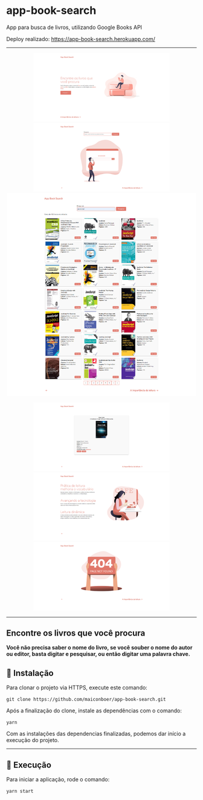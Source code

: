 # app-book-search
App para busca de livros, utilizando Google Books API

Deploy realizado: https://app-book-search.herokuapp.com/

------------------------------------------------------
<p align="center">
<img src=".github/image1.png" width="360"> <img src=".github/image2.png" width="360"> 
<img src=".github/image3.png" width="500">  
</p>

<p align="center">
<img src=".github/image4.png" width="360"> <img src=".github/image5.png" width="360"> 
<img src=".github/image6.png" width="360">  
</p>

------------------------------------------------------


## Encontre os livros que você procura

**Você não precisa saber o nome do livro, se você souber o nome do autor ou editor, basta digitar e pesquisar, ou então digitar uma palavra chave.**

## 🔧 Instalação

Para clonar o projeto via HTTPS, execute este comando:

    git clone https://github.com/maiconboer/app-book-search.git

Após a finalização do clone, instale as dependências com o comando:

    yarn  

Com as instalações das dependencias finalizadas, podemos dar início a execução do projeto.

--------------------------------------

## 👷 Execução

Para iniciar a aplicação, rode o comando:

    yarn start
    
    

